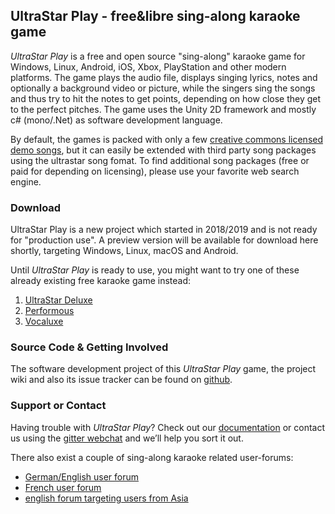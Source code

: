 ## UltraStar Play - free&libre sing-along karaoke game

_UltraStar Play_ is a free and open source "sing-along" karaoke game for Windows, Linux, Android, iOS, Xbox, PlayStation and other modern platforms. The game plays the audio file, displays singing lyrics, notes and optionally a background video or picture, while the singers sing the songs and thus try to hit the notes to get points, depending on how close they get to the perfect pitches. The game uses the Unity 2D framework and mostly c# (mono/.Net) as software development language.

By default, the games is packed with only a few [creative commons licensed demo songs](https://github.com/UltraStar-Deluxe/songs), but it can easily be extended with third party song packages using the ultrastar song fomat. To find additional song packages (free or paid for depending on licensing), please use your favorite web search engine.

### Download

UltraStar Play is a new project which started in 2018/2019 and is not ready for "production use". A preview version will be available for download here shortly, targeting Windows, Linux, macOS and Android.

Until _UltraStar Play_ is ready to use, you might want to try one of these already existing free karaoke game instead:
1. [UltraStar Deluxe](https://usdx.eu)
2. [Performous](https://performous.org)
3. [Vocaluxe](https://vocaluxe.org)

### Source Code & Getting Involved

The software development project of this _UltraStar Play_ game, the project wiki and also its issue tracker can be found on [github](https://github.com/UltraStar-Deluxe/Play).

### Support or Contact

Having trouble with _UltraStar Play_? Check out our [documentation](https://github.com/UltraStar-Deluxe/Play/wiki) or contact us using the [gitter webchat](https://gitter.im/UltraStar-Deluxe/Play) and we’ll help you sort it out.

There also exist a couple of sing-along karaoke related user-forums:
- [German/English user forum](https://forum.loewes-karaoke.de/)
- [French user forum](http://ultrastar.forumprod.com/)
- [english forum targeting users from Asia](http://usasian.forumotion.net/)
